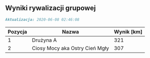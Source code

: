 ## Wyniki rywalizacji grupowej

```markdown
Aktualizacja: 2020-06-08 02:46:08
```

Pozycja | Nazwa | Wynik [km] |
------------ | -------------  | -------------
 1 |Drużyna A | 321 
 2 |Ciosy Mocy aka Ostry Cień Mgły | 307